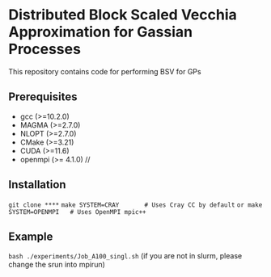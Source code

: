 # Distributed Block Scaled Vecchia Approximation for Gassian Processes

This repository contains code for performing BSV for GPs

## Prerequisites

- gcc (>=10.2.0)
- MAGMA (>=2.7.0)
- NLOPT (>=2.7.0)
- CMake (>=3.21)
- CUDA (>=11.6)
- openmpi (>= 4.1.0) // 

## Installation

`git clone ****`
`make SYSTEM=CRAY       # Uses Cray CC by default`
`or make SYSTEM=OPENMPI   # Uses OpenMPI mpic++`
## Example
`bash ./experiments/Job_A100_singl.sh` (if you are not in slurm, please change the srun into mpirun)
